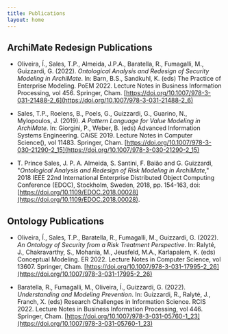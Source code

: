 ```yaml
---
title: Publications
layout: home
---
```


## ArchiMate Redesign Publications

- Oliveira, Í., Sales, T.P., Almeida, J.P.A., Baratella, R., Fumagalli, M., Guizzardi, G. (2022). *Ontological Analysis and Redesign of Security Modeling in ArchiMate*. In: Barn, B.S., Sandkuhl, K. (eds) The Practice of Enterprise Modeling. PoEM 2022. Lecture Notes in Business Information Processing, vol 456. Springer, Cham. [https://doi.org/10.1007/978-3-031-21488-2_6](https://doi.org/10.1007/978-3-031-21488-2_6)

- Sales, T.P., Roelens, B., Poels, G., Guizzardi, G., Guarino, N., Mylopoulos, J. (2019). *A Pattern Language for Value Modeling in ArchiMate*. In: Giorgini, P., Weber, B. (eds) Advanced Information Systems Engineering. CAiSE 2019. Lecture Notes in Computer Science(), vol 11483. Springer, Cham. [https://doi.org/10.1007/978-3-030-21290-2_15](https://doi.org/10.1007/978-3-030-21290-2_15)

- T. Prince Sales, J. P. A. Almeida, S. Santini, F. Baião and G. Guizzardi, "*Ontological Analysis and Redesign of Risk Modeling in ArchiMate*," 2018 IEEE 22nd International Enterprise Distributed Object Computing Conference (EDOC), Stockholm, Sweden, 2018, pp. 154-163, doi: [https://doi.org/10.1109/EDOC.2018.00028](https://doi.org/10.1109/EDOC.2018.00028).



## Ontology Publications

- Oliveira, Í., Sales, T.P., Baratella, R., Fumagalli, M., Guizzardi, G. (2022). *An Ontology of Security from a Risk Treatment Perspective*. In: Ralyté, J., Chakravarthy, S., Mohania, M., Jeusfeld, M.A., Karlapalem, K. (eds) Conceptual Modeling. ER 2022. Lecture Notes in Computer Science, vol 13607. Springer, Cham. [https://doi.org/10.1007/978-3-031-17995-2_26](https://doi.org/10.1007/978-3-031-17995-2_26)

- Baratella, R., Fumagalli, M., Oliveira, Í., Guizzardi, G. (2022). *Understanding and Modeling Prevention*. In: Guizzardi, R., Ralyté, J., Franch, X. (eds) Research Challenges in Information Science. RCIS 2022. Lecture Notes in Business Information Processing, vol 446. Springer, Cham. [https://doi.org/10.1007/978-3-031-05760-1_23](https://doi.org/10.1007/978-3-031-05760-1_23)